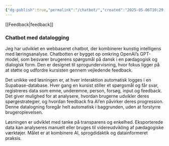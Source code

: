 ```yaml
---
{"dg-publish":true,"permalink":"/chatbot/","created":"2025-05-06T10:29:30.833+02:00","updated":"2025-05-06T10:32:05.097+02:00"}
---
```



[[Feedback\|feedback]]

### Chatbot med datalogging

Jeg har udviklet en webbaseret chatbot, der kombinerer kunstig intelligens med læringsanalyse. Chatbotten er bygget op omkring OpenAI’s GPT-model, som besvarer brugerens spørgsmål på dansk i en pædagogisk og dialogisk form. Den er designet til sprogundervisning, hvor fokus ligger på at støtte og udfordre kursisten gennem vejledende feedback.

Det unikke ved løsningen er, at hver interaktion automatisk logges i en Supabase-database. Hver gang en kursist stiller et spørgsmål og får svar, registreres data som emne, underemne, person, forsøg, input og feedback. Det giver mulighed for at analysere, hvordan brugerne udvikler deres spørgestrategier, og hvordan feedback fra AI’en påvirker deres progression. Denne datalogning foregår helt automatisk i baggrunden, uden at forstyrre brugeroplevelsen.

Løsningen er udviklet med tanke på transparens og enkelhed. Eksporterede data kan analyseres manuelt eller bruges til videreudvikling af pædagogiske værktøjer. Målet er at kombinere AI, sprogdidaktik og datainformeret praksis.


